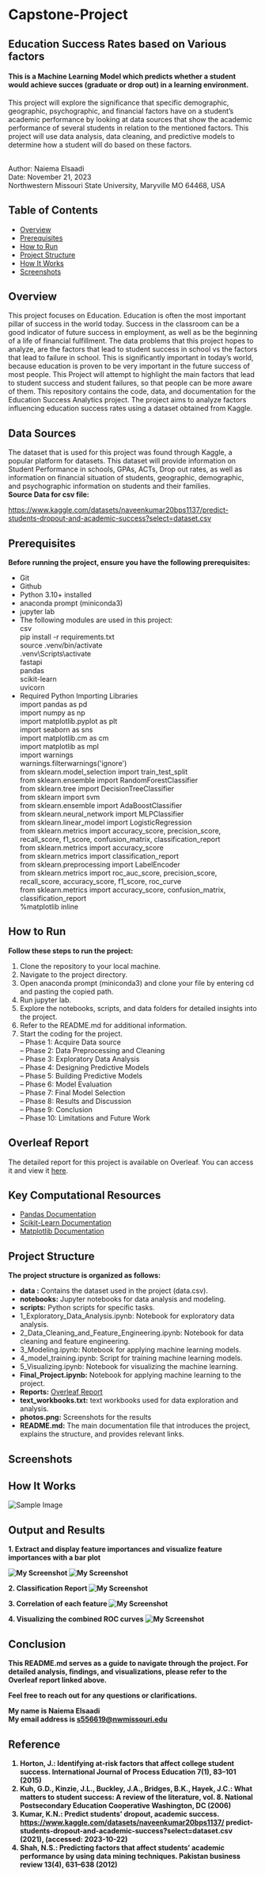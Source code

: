 # Capstone-Project

## Education Success Rates based on Various factors

#### This is a Machine Learning Model which predicts whether a student would achieve succes (graduate or drop out) in a learning environment.


This project will explore the significance that specific demographic, geographic, psychographic, and financial factors have on a student’s academic performance by looking at data sources that show the academic performance of several students in relation to the mentioned factors. This project will use data analysis, data cleaning, and predictive models to determine how a student will do based on these factors.

<br>Author: Naiema Elsaadi
<br>Date: November 21, 2023 
<br>Northwestern Missouri State University, Maryville MO 64468, USA


## Table of Contents

- [Overview](#overview)
- [Prerequisites](#prerequisites)
- [How to Run](#how-to-run)
- [Project Structure](#project-structure)
- [How It Works](#how-it-works)
- [Screenshots](#screenshots)



## Overview

This project focuses on Education. Education is often the most important pillar of success in the world today. Success in the classroom can be a good indicator of future success in employment, as well as be the beginning of a life of financial fulfillment. The data problems that this project hopes to analyze, are the factors that lead to student success in school vs the factors that lead to failure in school. This is significantly important in today’s world, because education is proven to be very important in the future success of most people. This Project will attempt to highlight the main factors that lead to student success and student failures, so that people can be more aware of them.
This repository contains the code, data, and documentation for the Education Success Analytics project. The project aims to analyze factors influencing education success rates using a dataset obtained from Kaggle.

## Data Sources
The dataset that is used for this project was found through Kaggle, a
popular platform for datasets. This dataset will provide information on Student
Performance in schools, GPAs, ACTs, Drop out rates, as well as information
on financial situation of students, geographic, demographic, and psychographic
information on students and their families. 
<br><b> Source Data for csv file:</b>

https://www.kaggle.com/datasets/naveenkumar20bps1137/predict-students-dropout-and-academic-success?select=dataset.csv


## Prerequisites

<b>Before running the project, ensure you have the following prerequisites:</b>

- Git
- Github
- Python 3.10+ installed
- anaconda prompt (miniconda3)
- jupyter lab
- The following modules are used in this project:
<br>csv
<br>pip install -r requirements.txt
<br>source .venv/bin/activate
<br>.venv\Scripts\activate
<br>fastapi
<br>pandas
<br>scikit-learn
<br>uvicorn
- Required Python Importing Libraries
<br>import pandas as pd
<br>import numpy as np
<br>import matplotlib.pyplot as plt
<br>import seaborn as sns
<br>import matplotlib.cm as cm
<br>import matplotlib as mpl
<br>import warnings 
<br>warnings.filterwarnings('ignore')
<br>from sklearn.model_selection import train_test_split
<br>from sklearn.ensemble import RandomForestClassifier
<br>from sklearn.tree import DecisionTreeClassifier
<br>from sklearn import svm 
<br>from sklearn.ensemble import AdaBoostClassifier
<br>from sklearn.neural_network import MLPClassifier
<br>from sklearn.linear_model import LogisticRegression
<br>from sklearn.metrics import accuracy_score, precision_score, recall_score, f1_score, confusion_matrix, classification_report
<br>from sklearn.metrics import accuracy_score
<br>from sklearn.metrics import classification_report
<br>from sklearn.preprocessing import LabelEncoder
<br>from sklearn.metrics import roc_auc_score, precision_score, recall_score, accuracy_score, f1_score, roc_curve
<br>from sklearn.metrics import accuracy_score, confusion_matrix, classification_report
<br>%matplotlib inline

## How to Run

<b>Follow these steps to run the project:</b>

1. Clone the repository to your local machine.
2. Navigate to the project directory.
3. Open anaconda prompt (miniconda3) and clone your file by entering cd and pasting the copied path.
4. Run jupyter lab.
5. Explore the notebooks, scripts, and data folders for detailed insights into the project.
6. Refer to the README.md for additional information.
5. Start the coding for the project.
<br>– Phase 1: Acquire Data source
<br>– Phase 2: Data Preprocessing and Cleaning
<br>– Phase 3: Exploratory Data Analysis
<br>– Phase 4: Designing Predictive Models
<br>– Phase 5: Building Predictive Models
<br>– Phase 6: Model Evaluation
<br>– Phase 7: Final Model Selection
<br>– Phase 8: Results and Discussion
<br>– Phase 9: Conclusion
<br>– Phase 10: Limitations and Future Work

## Overleaf Report

The detailed report for this project is available on Overleaf. You can access it and view it [here](https://www.overleaf.com/read/sgvfbcrvqqhn#c4ef91).



## Key Computational Resources
- [Pandas Documentation](https://pandas.pydata.org/pandas-docs/stable/)
- [Scikit-Learn Documentation](https://scikit-learn.org/stable/documentation.html)
- [Matplotlib Documentation](https://matplotlib.org/stable/contents.html)








## Project Structure


<b>The project structure is organized as follows:</b>
-  **data :** Contains the dataset used in the project (data.csv).
- **notebooks:** Jupyter notebooks for data analysis and modeling.
- **scripts:**  Python scripts for specific tasks.
- 1_Exploratory_Data_Analysis.ipynb: Notebook for exploratory data analysis.
- 2_Data_Cleaning_and_Feature_Engineering.ipynb: Notebook for data cleaning and feature engineering.
- 3_Modeling.ipynb: Notebook for applying machine learning models.
- 4_model_training.ipynb: Script for training machine learning models.
- 5_Visualizing.ipynb: Notebook for visualizing the machine learning.
- **Final_Project.ipynb:**  Notebook for applying machine learning to the project.
- **Reports:** [Overleaf Report](https://www.overleaf.com/read/sgvfbcrvqqhn#c4ef91)
- **text_workbooks.txt:** text workbooks used for data exploration and analysis.
- **photos.png:**  Screenshots for the results 
- **README.md:** The main documentation file that introduces the project, explains the structure, and provides relevant links.

## Screenshots

## How It Works

 ![Sample Image](modeling.png)
 


## Output and Results
<b>1. Extract and display feature importances and visualize feature importances with a bar plot
<br>

![My Screenshot](Results_df.png)
![My Screenshot](Feature_Importance_barplot.png)

<b>2. Classification Report
![My Screenshot](classification_report.png)


<b>3. Correlation of each feature
![My Screenshot](FeatureCorrelations.png)


<b>4. Visualizing the combined ROC curves 
![My Screenshot](ROC_Curves.png)








## Conclusion
This README.md serves as a guide to navigate through the project. For detailed analysis, findings, and visualizations, please refer to the Overleaf report linked above.

Feel free to reach out for any questions or clarifications.

**My name is Naiema Elsaadi**
<br>**My email address is s556619@nwmissouri.edu**



## Reference

1. Horton, J.: Identifying at-risk factors that affect college student success.
International Journal of Process Education 7(1), 83–101 (2015)
2. Kuh, G.D., Kinzie, J.L., Buckley, J.A., Bridges, B.K., Hayek, J.C.: What matters
to student success: A review of the literature, vol. 8. National Postsecondary
Education Cooperative Washington, DC (2006)
3. Kumar, K.N.: Predict students’ dropout, academic success.
https://www.kaggle.com/datasets/naveenkumar20bps1137/
predict-students-dropout-and-academic-success?select=dataset.csv
(2021), (accessed: 2023-10-22)
4. Shah, N.S.: Predicting factors that affect students’ academic performance by using
data mining techniques. Pakistan business review 13(4), 631–638 (2012)








